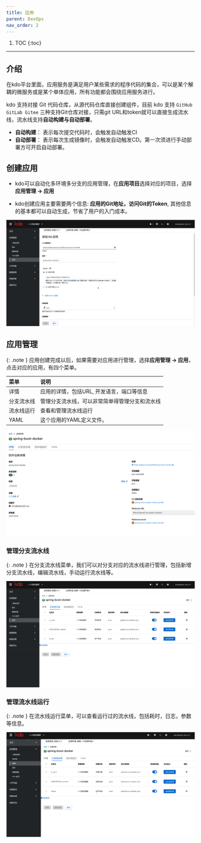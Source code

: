 ```yaml
---
title: 应用
parent: DevOps
nav_order: 2
---
```


1. TOC
{:toc}

---

## 介绍 
在kdo平台里面，应用服务是满足用户某些需求的程序代码的集合，可以是某个解耦的微服务或是某个单体应用，所有功能都会围绕应用服务进行。

kdo 支持对接 Git 代码仓库，从源代码仓库直接创建组件，目前 kdo 支持 `GitHub GitLab Gitee` 三种支持Git仓库对接，只需git URL和token就可以直接生成流水线，流水线支持**自动构建与自动部署**。

- **自动构建**： 表示每次提交代码时，会触发自动触发CI
- **自动部署**： 表示每次生成镜像时，会触发自动触发CD。第一次须进行手动部署方可开启自动部署。

## 创建应用

- kdo可以自动化多环境多分支的应用管理，在**应用项目**选择对应的项目，选择**应用管理 -> 应用**

- kdo创建应用主要需要两个信息: **应用的Git地址，访问Git的Token**, 其他信息的基本都可以自动生成，节省了用户的入门成本。

![创建应用](imgs/createApplication.gif)

## 应用管理

{: .note }
应用创建完成以后，如果需要对应用进行管理，选择**应用管理 -> 应用**，点击对应的应用，有四个菜单。


| 菜单    | 说明                       |
|:-------|:-------------------------|
| 详情    | 应用的详情，包括URL, 开发语言，端口等信息  |
| 分支流水线 | 管理分支流水线，可以非常简单得管理分支和流水线  |
| 流水线运行 | 查看和管理流水线运行               |
| YAML  | 这个应用的YAML定义文件。           |


![应用信息](imgs/repositoryInfo.png)

### 管理分支流水线

{: .note }
在分支流水线菜单，我们可以对分支对应的流水线进行管理，包括新增分支流水线，编辑流水线，手动运行流水线等。

![管理分支流水线](imgs/manageBranch.gif)

### 管理流水线运行

{: .note }
在流水线运行菜单，可以查看运行过的流水线，包括耗时，日志，参数等信息。

![管理流水线运行](imgs/pipelinerun.gif)  